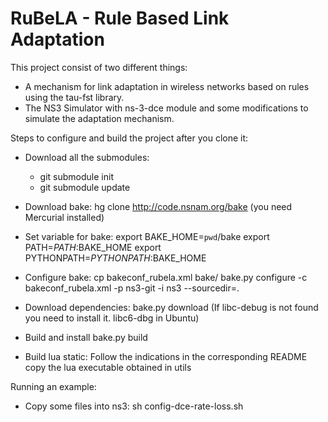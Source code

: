 RuBeLA - Rule Based Link Adaptation
======

This project consist of two different things:
- A mechanism for link adaptation in wireless networks based on rules using the tau-fst library.
- The NS3 Simulator with ns-3-dce module and some modifications to simulate the adaptation mechanism.

Steps to configure and build the project after you clone it:

- Download all the submodules:
  - git submodule init
  - git submodule update

- Download bake: 
  hg clone http://code.nsnam.org/bake (you need Mercurial installed)

- Set variable for bake:
  export BAKE_HOME=`pwd`/bake
  export PATH=$PATH:$BAKE_HOME
  export PYTHONPATH=$PYTHONPATH:$BAKE_HOME

- Configure bake:
  cp bakeconf_rubela.xml bake/
  bake.py configure -c bakeconf_rubela.xml -p ns3-git -i ns3 --sourcedir=.
  
- Download dependencies:
  bake.py download
  (If libc-debug is not found you need to install it. libc6-dbg in Ubuntu)

- Build and install
  bake.py build
  
- Build lua static:
  Follow the indications in the corresponding README
  copy the lua executable obtained in utils

Running an example:

- Copy some files into ns3:
  sh config-dce-rate-loss.sh

  
